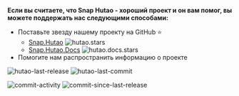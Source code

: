 **Если вы считаете, что Snap Hutao - хороший проект и он вам помог, вы можете поддержать нас следующими способами:**

- Поставьте звезду нашему проекту на GitHub ⭐
  - [Snap.Hutao](https://github.com/DGP-Studio/Snap.Hutao) ![hutao.stars](https://img.shields.io/github/stars/DGP-Studio/Snap.Hutao?style=plastic&color=red)
  - [Snap.Hutao.Docs](https://github.com/DGP-Studio/Snap.Hutao.Docs) ![hutao.docs.stars](https://img.shields.io/github/stars/DGP-Studio/Snap.Hutao.Docs?style=plastic&color=red)
- Помогите нам распространить информацию о проекте

![hutao-last-release](https://img.shields.io/github/release-date/DGP-Studio/Snap.Hutao?display_date=published_at&style=for-the-badge&label=Last%20Release)
![hutao-last-commit](https://img.shields.io/github/last-commit/DGP-Studio/Snap.Hutao/develop?style=for-the-badge)

![commit-activity](https://img.shields.io/github/commit-activity/y/DGP-Studio/Snap.Hutao?style=for-the-badge)
![commit-since-last-release](https://img.shields.io/github/commits-since/DGP-Studio/Snap.Hutao/latest/develop?style=for-the-badge)

